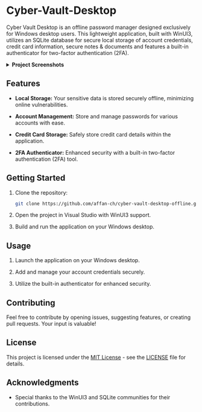 # Cyber-Vault-Desktop

Cyber Vault Desktop is an offline password manager designed exclusively for Windows desktop users. This lightweight application, built with WinUI3, utilizes an SQLite database for secure local storage of account credentials, credit card information, secure notes & documents and features a built-in authenticator for two-factor authentication (2FA).

<details>
  <summary><b>Project Screenshots</b></summary>
    <br>
    
  [![Login Page](https://i.imgur.com/EiUAqwk.png)](https://i.imgur.com/EiUAqwk.png)

  <p align="center">
  <b>Login Page</b>
    </p>

<br>
    
  [![View Account Page](https://i.imgur.com/99YUPRI.png)](https://i.imgur.com/99YUPRI.png)

  <p align="center">
  <b>View Account Page</b>
    </p>

<br>
    
  [![Add Account Page](https://i.imgur.com/fzlgEsC.png)](https://i.imgur.com/fzlgEsC.png)

  <p align="center">
  <b>Add Account Page</b>
    </p>

<br>
    
  [![Password Generator](https://i.imgur.com/HQ0kt9q.png)](https://i.imgur.com/HQ0kt9q.png)

  <p align="center">
  <b>Password Generator</b>
    </p>

</details>


## Features

- **Local Storage:** Your sensitive data is stored securely offline, minimizing online vulnerabilities.

- **Account Management:** Store and manage passwords for various accounts with ease.

- **Credit Card Storage:** Safely store credit card details within the application.

- **2FA Authenticator:** Enhanced security with a built-in two-factor authentication (2FA) tool.

## Getting Started

1. Clone the repository:

    ```bash
    git clone https://github.com/affan-ch/cyber-vault-desktop-offline.git
    ```

2. Open the project in Visual Studio with WinUI3 support.

3. Build and run the application on your Windows desktop.

## Usage

1. Launch the application on your Windows desktop.

2. Add and manage your account credentials securely.

3. Utilize the built-in authenticator for enhanced security.

## Contributing

Feel free to contribute by opening issues, suggesting features, or creating pull requests. Your input is valuable!

## License

This project is licensed under the [MIT License](LICENSE) - see the [LICENSE](LICENSE) file for details.

## Acknowledgments

- Special thanks to the WinUI3 and SQLite communities for their contributions.
